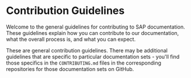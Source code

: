 # Contribution Guidelines

Welcome to the general guidelines for contributing to SAP documentation. These guidelines explain how you can contribute to our documentation, what the overall process is, and what you can expect.

These are general contribution guidelines. There may be additional guidelines that are specific to particular documentation sets - you'll find those specifics in the `CONTRIBUTING.md` files in the corresponding repositories for those documentation sets on GitHub.
